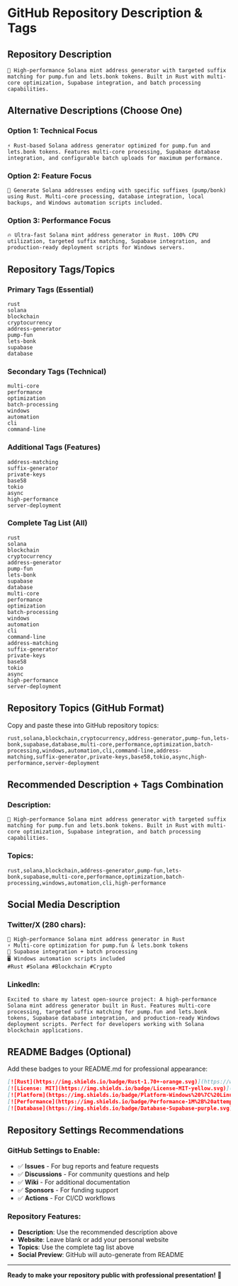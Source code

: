 # GitHub Repository Description & Tags

## Repository Description

```
🚀 High-performance Solana mint address generator with targeted suffix matching for pump.fun and lets.bonk tokens. Built in Rust with multi-core optimization, Supabase integration, and batch processing capabilities.
```

## Alternative Descriptions (Choose One)

### Option 1: Technical Focus
```
⚡ Rust-based Solana address generator optimized for pump.fun and lets.bonk tokens. Features multi-core processing, Supabase database integration, and configurable batch uploads for maximum performance.
```

### Option 2: Feature Focus
```
🎯 Generate Solana addresses ending with specific suffixes (pump/bonk) using Rust. Multi-core processing, database integration, local backups, and Windows automation scripts included.
```

### Option 3: Performance Focus
```
🔥 Ultra-fast Solana mint address generator in Rust. 100% CPU utilization, targeted suffix matching, Supabase integration, and production-ready deployment scripts for Windows servers.
```

## Repository Tags/Topics

### Primary Tags (Essential)
```
rust
solana
blockchain
cryptocurrency
address-generator
pump-fun
lets-bonk
supabase
database
```

### Secondary Tags (Technical)
```
multi-core
performance
optimization
batch-processing
windows
automation
cli
command-line
```

### Additional Tags (Features)
```
address-matching
suffix-generator
private-keys
base58
tokio
async
high-performance
server-deployment
```

### Complete Tag List (All)
```
rust
solana
blockchain
cryptocurrency
address-generator
pump-fun
lets-bonk
supabase
database
multi-core
performance
optimization
batch-processing
windows
automation
cli
command-line
address-matching
suffix-generator
private-keys
base58
tokio
async
high-performance
server-deployment
```

## Repository Topics (GitHub Format)

Copy and paste these into GitHub repository topics:

```
rust,solana,blockchain,cryptocurrency,address-generator,pump-fun,lets-bonk,supabase,database,multi-core,performance,optimization,batch-processing,windows,automation,cli,command-line,address-matching,suffix-generator,private-keys,base58,tokio,async,high-performance,server-deployment
```

## Recommended Description + Tags Combination

### Description:
```
🚀 High-performance Solana mint address generator with targeted suffix matching for pump.fun and lets.bonk tokens. Built in Rust with multi-core optimization, Supabase integration, and batch processing capabilities.
```

### Topics:
```
rust,solana,blockchain,address-generator,pump-fun,lets-bonk,supabase,multi-core,performance,optimization,batch-processing,windows,automation,cli,high-performance
```

## Social Media Description

### Twitter/X (280 chars):
```
🚀 High-performance Solana mint address generator in Rust
⚡ Multi-core optimization for pump.fun & lets.bonk tokens
💾 Supabase integration + batch processing
🖥️ Windows automation scripts included
#Rust #Solana #Blockchain #Crypto
```

### LinkedIn:
```
Excited to share my latest open-source project: A high-performance Solana mint address generator built in Rust. Features multi-core processing, targeted suffix matching for pump.fun and lets.bonk tokens, Supabase database integration, and production-ready Windows deployment scripts. Perfect for developers working with Solana blockchain applications.
```

## README Badges (Optional)

Add these badges to your README.md for professional appearance:

```markdown
[![Rust](https://img.shields.io/badge/Rust-1.70+-orange.svg)](https://www.rust-lang.org/)
[![License: MIT](https://img.shields.io/badge/License-MIT-yellow.svg)](https://opensource.org/licenses/MIT)
[![Platform](https://img.shields.io/badge/Platform-Windows%20%7C%20Linux%20%7C%20macOS-blue.svg)](https://github.com/Kvickar/rustminter)
[![Performance](https://img.shields.io/badge/Performance-1M%2B%20attempts%2Fs-green.svg)](https://github.com/Kvickar/rustminter)
[![Database](https://img.shields.io/badge/Database-Supabase-purple.svg)](https://supabase.com/)
```

## Repository Settings Recommendations

### GitHub Settings to Enable:
- ✅ **Issues** - For bug reports and feature requests
- ✅ **Discussions** - For community questions and help
- ✅ **Wiki** - For additional documentation
- ✅ **Sponsors** - For funding support
- ✅ **Actions** - For CI/CD workflows

### Repository Features:
- **Description**: Use the recommended description above
- **Website**: Leave blank or add your personal website
- **Topics**: Use the complete tag list above
- **Social Preview**: GitHub will auto-generate from README

---

**Ready to make your repository public with professional presentation!** 🎯 